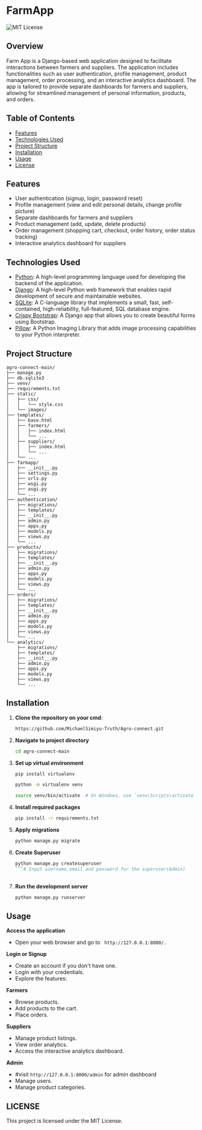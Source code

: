 # **FarmApp**

![MIT License](https://img.shields.io/badge/License-MIT-blue.svg)

## Overview

Farm App is a Django-based web application designed to facilitate interactions between farmers and suppliers. The application includes functionalities such as user authentication, profile management, product management, order processing, and an interactive analytics dashboard. The app is tailored to provide separate dashboards for farmers and suppliers, allowing for streamlined management of personal information, products, and orders.

## Table of Contents

- [Features](#features)
- [Technologies Used](#technologies-used)
- [Project Structure](#project-structure)
- [Installation](#installation)
- [Usage](#usage)
- [License](#license)

## Features

- User authentication (signup, login, password reset)
- Profile management (view and edit personal details, change profile picture)
- Separate dashboards for farmers and suppliers
- Product management (add, update, delete products)
- Order management (shopping cart, checkout, order history, order status tracking)
- Interactive analytics dashboard for suppliers

## Technologies Used
- [Python](https://www.python.org/): A high-level programming language used for developing the backend of the application.
- [Django](https://www.djangoproject.com/): A high-level Python web framework that enables rapid development of secure and maintainable websites.
- [SQLite](https://www.sqlite.org/): A C-language library that implements a small, fast, self-contained, high-reliability, full-featured, SQL database engine.
- [Crispy Bootstrap](https://django-crispy-forms.readthedocs.io/en/latest/): A Django app that allows you to create beautiful forms using Bootstrap.
- [Pillow](https://python-pillow.org/): A Python Imaging Library that adds image processing capabilities to your Python interpreter.


## Project Structure

```plaintext
agro-connect-main/
├── manage.py
├── db.sqlite3
├── venv/
├── requirements.txt
├── static/
│   ├── css/
│   │   └── style.css
│   └── images/
├── templates/
│   ├── base.html
│   ├── farmers/
│   │   ├── index.html
│   │   └── ...
│   ├── suppliers/
│   │   ├── index.html
│   │   └── ...
│   └── ...
├── farmapp/
│   ├── __init__.py
│   ├── settings.py
│   ├── urls.py
│   ├── wsgi.py
│   ├── asgi.py
│   └── ...
├── authentication/
│   ├── migrations/
│   ├── templates/
│   ├── __init__.py
│   ├── admin.py
│   ├── apps.py
│   ├── models.py
│   ├── views.py
│   └── ...
├── products/
│   ├── migrations/
│   ├── templates/
│   ├── __init__.py
│   ├── admin.py
│   ├── apps.py
│   ├── models.py
│   ├── views.py
│   └── ...
├── orders/
│   ├── migrations/
│   ├── templates/
│   ├── __init__.py
│   ├── admin.py
│   ├── apps.py
│   ├── models.py
│   ├── views.py
│   └── ...
└── analytics/
    ├── migrations/
    ├── templates/
    ├── __init__.py
    ├── admin.py
    ├── apps.py
    ├── models.py
    ├── views.py
    └── ...
```

## Installation

1. **Clone the repository on your cmd**:
   ```bash
   https://github.com/MichaelSimiyu-Truth/Agro-connect.git
   ```
2. **Navigate to project directory**
   ```bash
   cd agro-connect-main
   ```
   
3. **Set up virtual environment**
   ```bash
   pip install virtualenv
   ```
   ```bash
   python -m virtualenv venv
   ```
   ```bash
   source venv/bin/activate  # On Windows, use `venv\Scripts\activate
   ```

4. **Install required packages**
   ```bash
   pip install -r requirements.txt
   ```
   
5. **Apply migrations**
   ```bash
   python manage.py migrate
   ```
       
   
6. **Create Superuser**
   ```bash
   python manage.py createsuperuser
   ```# Input username,email and password for the superuser(Admin)
        
   
7. **Run the development server**
   ```bash
   python manage.py runserver
   ```

## Usage
  
**Access the application**
- Open your web browser and go to ``` http://127.0.0.1:8000/.```

**Login or Signup**

- Create an account if you don't have one.
- Login with your credentials.
- Explore the features:

**Farmers**
- Browse products.
- Add products to the cart.
- Place orders.

**Suppliers**
- Manage product listings.
- View order analytics.
- Access the interactive analytics dashboard.

**Admin**
- #visit  ``` http://127.0.0.1:8000/admin ``` for admin dashboard
- Manage users.
- Manage product categories.

## LICENSE
This project is licensed under the MIT License.




